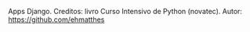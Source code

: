 Apps Django.
Creditos: livro Curso Intensivo de Python (novatec).
Autor: https://github.com/ehmatthes